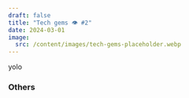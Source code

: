 ```yaml
---
draft: false
title: "Tech gems 👁️ #2"
date: 2024-03-01
image:
  src: /content/images/tech-gems-placeholder.webp
---
```


yolo

<!--more-->


### Others

<RichLink href="https://redmonk.com/kholterhoff/2024/02/15/frontend-developers-the-newest-new-kingmakers/" title="front ends are the kings"></RichLink>


<RichLink href="https://www.primefaces.org/blog/introducing-primevue-v3-49-0/" title="tweet primevue last minor of v3 before V4"></RichLink>
<RichLink href="https://twitter.com/atkntepe/status/1761051212093313329" title="tweet primevue tailwind"></RichLink>
<RichLink href="https://dev.to/lambdatest/190-top-laravel-interview-questions-2023-3nog" title="laravel questions"></RichLink>